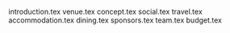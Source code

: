 introduction.tex
venue.tex
concept.tex
social.tex
travel.tex
accommodation.tex
dining.tex
sponsors.tex
team.tex
budget.tex
